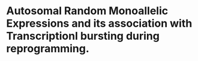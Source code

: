 # Autosomal Random Monoallelic Expressions and its association with Transcriptionl bursting during reprogramming.
